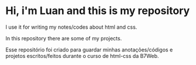 # Hi, i'm Luan and this is my repository

I use it for writing my notes/codes about html and css.

In this repository there are some of my projects.

Esse repositório foi criado para guardar minhas anotações/códigos e projetos escritos/feitos durante o curso de html-css da B7Web.